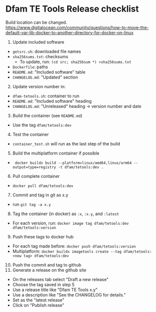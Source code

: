 # Dfam TE Tools Release checklist
Build location can be changed. https://www.digitalocean.com/community/questions/how-to-move-the-default-var-lib-docker-to-another-directory-for-docker-on-linux 
1. Update included software
  * `getsrc.sh`: downloaded file names
  * `sha256sums.txt`: checksums
      * To update, run: `(cd src; sha256sum *) >sha256sums.txt`
  * `Dockerfile`: paths
  * `README.md`: "Included software" table
  * `CHANGELOG.md`: "Updated" section
2. Update version number in:
  * `dfam-tetools.sh`: container to run
  * `README.md`: "Included software" heading
  * `CHANGELOG.md`: "Unreleased" heading -> version number and date
3. Build the container (see `README.md`)
  * Use the tag `dfam/tetools:dev`
4. Test the container
  * `container_test.sh` will run as the last step of the build
5. Build the multiplatform container if possible 
  * ` docker buildx build --platform=linux/amd64,linux/arm64 --output=type=registry -t dfam/tetools:dev .`
6. Pull complete container 
  * `docker pull dfam/tetools:dev`
7. Commit and tag in git as x.y
  * run `git tag -a x.y`
8. Tag the container (in docker) as `:x`, `:x.y`, and `:latest`
  * For each version, run: `docker image tag dfam/tetools:dev dfam/tetools:version`
9. Push these tags to docker hub
  * For each tag made before: `docker push dfam/tetools:version`
  * Multiplatform: `docker buildx imagetools create --tag dfam/tetools:<new tag> dfam/tetools:dev`
10. Push the commit and tag to github
11. Generate a release on the github site
  * On the releases tab select "Draft a new release"
  * Choose the tag saved in step 5
  * Use a release title like "Dfam TE Tools x.y"
  * Use a description like "See the CHANGELOG for details."
  * Set as the "latest release"
  * Click on "Publish release" 
